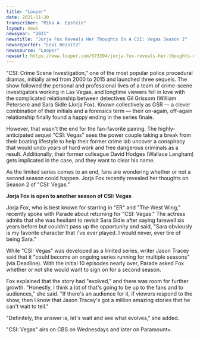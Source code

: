 ```yaml
---
title: "Looper"
date: 2021-11-30
transcriber: "Mika A. Epstein"
layout: news
newsyear: "2021"
newstitle: "Jorja Fox Reveals Her Thoughts On A CSI: Vegas Season 2"
newsreporter: "Lexi Heinitz"
newssource: "Looper"
newsurl: https://www.looper.com/673394/jorja-fox-reveals-her-thoughts-on-a-csi-vegas-season-2/
---
```


"CSI: Crime Scene Investigation," one of the most popular police procedural dramas, initially aired from 2000 to 2015 and launched three sequels. The show followed the personal and professional lives of a team of crime-scene investigators working in Las Vegas, and longtime viewers fell in love with the complicated relationship between detectives Gil Grissom (William Petersen) and Sara Sidle (Jorja Fox). Known collectively as GSR — a clever combination of their initials and a forensics term — their on-again, off-again relationship finally found a happy ending in the series finale.

However, that wasn't the end for the fan-favorite pairing. The highly-anticipated sequel "CSI: Vegas" sees the power couple taking a break from their boating lifestyle to help their former crime lab uncover a conspiracy that would undo years of hard work and free dangerous criminals as a result. Additionally, their former colleague David Hodges (Wallace Langham) gets implicated in the case, and they want to clear his name.

As the limited series comes to an end, fans are wondering whether or not a second season could happen. Jorja Fox recently revealed her thoughts on Season 2 of "CSI: Vegas."

**Jorja Fox is open to another season of CSI: Vegas**

Jorja Fox, who is best known for starring in "ER" and "The West Wing," recently spoke with Parade about returning for "CSI: Vegas." The actress admits that she was hesitant to revisit Sara Sidle after saying farewell six years before but couldn't pass up the opportunity and said, "Sara obviously is my favorite character that I've ever played. I would never, ever tire of being Sara."

While "CSI: Vegas" was developed as a limited series, writer Jason Tracey said that it "could become an ongoing series running for multiple seasons" (via Deadline). With the initial 10 episodes nearly over, Parade asked Fox whether or not she would want to sign on for a second season.

Fox explained that the story had "evolved," and there was room for further growth. "Honestly, I think a lot of that's going to be up to the fans and to audiences," she said. "If there's an audience for it, if viewers respond to the show, then I know that Jason Tracey's got a million amazing stories that he can't wait to tell."

"Definitely, the answer is, let's wait and see what evolves," she added.

"CSI: Vegas" airs on CBS on Wednesdays and later on Paramount+.
